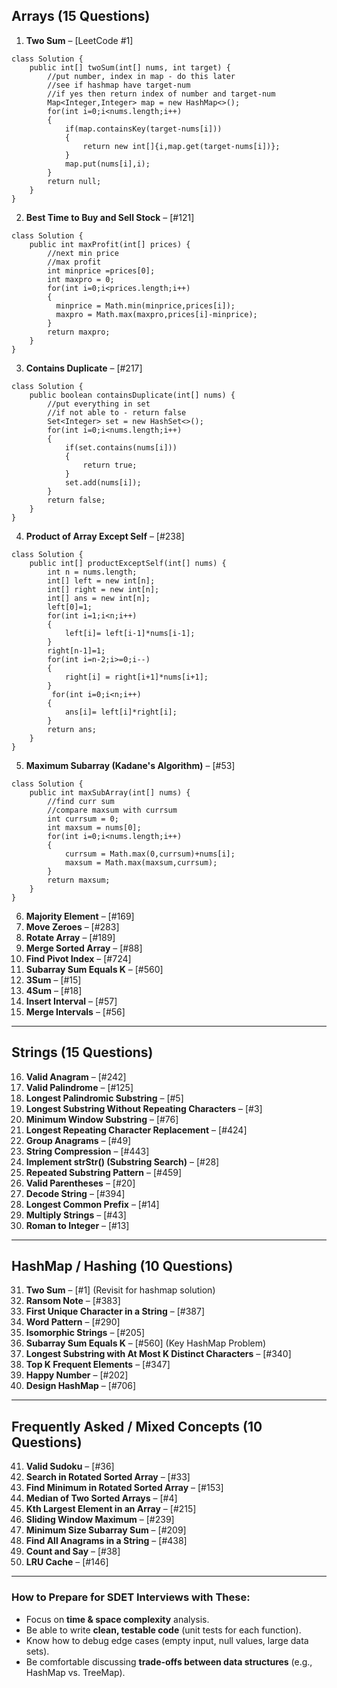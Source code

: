

## **Arrays (15 Questions)**

1. **Two Sum** – \[LeetCode #1]
```
class Solution {
    public int[] twoSum(int[] nums, int target) {
        //put number, index in map - do this later
        //see if hashmap have target-num 
        //if yes then return index of number and target-num
        Map<Integer,Integer> map = new HashMap<>();
        for(int i=0;i<nums.length;i++)
        {
            if(map.containsKey(target-nums[i]))
            {
                return new int[]{i,map.get(target-nums[i])};
            }
            map.put(nums[i],i);
        }
        return null;
    }
}
```

2. **Best Time to Buy and Sell Stock** – \[#121]

```
class Solution {
    public int maxProfit(int[] prices) {
        //next min price 
        //max profit 
        int minprice =prices[0];
        int maxpro = 0;
        for(int i=0;i<prices.length;i++)
        {
          minprice = Math.min(minprice,prices[i]);
          maxpro = Math.max(maxpro,prices[i]-minprice);
        }
        return maxpro;
    }
}
```
3. **Contains Duplicate** – \[#217]

```
class Solution {
    public boolean containsDuplicate(int[] nums) {
        //put everything in set
        //if not able to - return false
        Set<Integer> set = new HashSet<>();
        for(int i=0;i<nums.length;i++)
        {
            if(set.contains(nums[i]))
            {
                return true;
            }
            set.add(nums[i]);
        }
        return false;
    }
}
```
4. **Product of Array Except Self** – \[#238]

```
class Solution {
    public int[] productExceptSelf(int[] nums) {
        int n = nums.length;
        int[] left = new int[n];
        int[] right = new int[n];
        int[] ans = new int[n];
        left[0]=1;
        for(int i=1;i<n;i++)
        {
            left[i]= left[i-1]*nums[i-1];
        }
        right[n-1]=1;
        for(int i=n-2;i>=0;i--)
        {
            right[i] = right[i+1]*nums[i+1];
        }
         for(int i=0;i<n;i++)
        {
            ans[i]= left[i]*right[i];
        }
        return ans;
    }
}
```
5. **Maximum Subarray (Kadane's Algorithm)** – \[#53]

```
class Solution {
    public int maxSubArray(int[] nums) {
        //find curr sum
        //compare maxsum with currsum
        int currsum = 0;
        int maxsum = nums[0];
        for(int i=0;i<nums.length;i++)
        {
            currsum = Math.max(0,currsum)+nums[i];
            maxsum = Math.max(maxsum,currsum);
        }
        return maxsum;
    }
}
```
6. **Majority Element** – \[#169]
7. **Move Zeroes** – \[#283]
8. **Rotate Array** – \[#189]
9. **Merge Sorted Array** – \[#88]
10. **Find Pivot Index** – \[#724]
11. **Subarray Sum Equals K** – \[#560]
12. **3Sum** – \[#15]
13. **4Sum** – \[#18]
14. **Insert Interval** – \[#57]
15. **Merge Intervals** – \[#56]

---

## **Strings (15 Questions)**

16. **Valid Anagram** – \[#242]
17. **Valid Palindrome** – \[#125]
18. **Longest Palindromic Substring** – \[#5]
19. **Longest Substring Without Repeating Characters** – \[#3]
20. **Minimum Window Substring** – \[#76]
21. **Longest Repeating Character Replacement** – \[#424]
22. **Group Anagrams** – \[#49]
23. **String Compression** – \[#443]
24. **Implement strStr() (Substring Search)** – \[#28]
25. **Repeated Substring Pattern** – \[#459]
26. **Valid Parentheses** – \[#20]
27. **Decode String** – \[#394]
28. **Longest Common Prefix** – \[#14]
29. **Multiply Strings** – \[#43]
30. **Roman to Integer** – \[#13]

---

## **HashMap / Hashing (10 Questions)**

31. **Two Sum** – \[#1] (Revisit for hashmap solution)
32. **Ransom Note** – \[#383]
33. **First Unique Character in a String** – \[#387]
34. **Word Pattern** – \[#290]
35. **Isomorphic Strings** – \[#205]
36. **Subarray Sum Equals K** – \[#560] (Key HashMap Problem)
37. **Longest Substring with At Most K Distinct Characters** – \[#340]
38. **Top K Frequent Elements** – \[#347]
39. **Happy Number** – \[#202]
40. **Design HashMap** – \[#706]

---

## **Frequently Asked / Mixed Concepts (10 Questions)**

41. **Valid Sudoku** – \[#36]
42. **Search in Rotated Sorted Array** – \[#33]
43. **Find Minimum in Rotated Sorted Array** – \[#153]
44. **Median of Two Sorted Arrays** – \[#4]
45. **Kth Largest Element in an Array** – \[#215]
46. **Sliding Window Maximum** – \[#239]
47. **Minimum Size Subarray Sum** – \[#209]
48. **Find All Anagrams in a String** – \[#438]
49. **Count and Say** – \[#38]
50. **LRU Cache** – \[#146]

---

### **How to Prepare for SDET Interviews with These:**

* Focus on **time & space complexity** analysis.
* Be able to write **clean, testable code** (unit tests for each function).
* Know how to debug edge cases (empty input, null values, large data sets).
* Be comfortable discussing **trade-offs between data structures** (e.g., HashMap vs. TreeMap).


